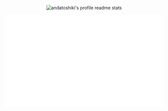 <!--START_SECTION:waka-->
<!--END_SECTION:waka-->

<p align="center">
    <img src="https://stats.toshiki.top/api?show_bg=1&username=andatoshiki" alt="andatoshiki's profile readme stats"></img>
</p>

<p align="center">
    <img src="https://raw.githubusercontent.com/andatoshiki/toshiki-github-stats/master/generated/languages.svg" alt="andatoshiki's dynamic github language stats"></img>
</p>
<!---


andatoshiki/andatoshiki is a ✨ special ✨ repository because its `README.md` (this file) appears on your GitHub profile.
You can click the Preview link to take a look at your changes.
--->
